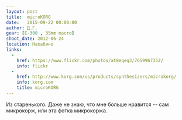 ```yaml
---
layout: post
title:  microKORG
date:   2015-09-22 00:00:00
author: Д.Г.
gear: [E-300 , 35mm macro]
shoot_date: 2012-06-24
location: Нахабино
links:
  -
    href: https://www.flickr.com/photos/at8eqeq3/7659967352/
    info: flickr
  -
    href: http://www.korg.com/us/products/synthesizers/microkorg/
    info: korg.com
    title: microKORG
---
```


Из старенького. Даже не знаю, что мне больше нравится -- сам микрокорж, или эта фотка микрокоржа.
